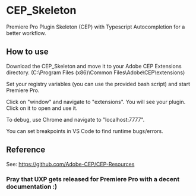 # CEP_Skeleton
Premiere Pro Plugin Skeleton (CEP) with Typescript Autocompletion for a better workflow. 

## How to use
Download the CEP_Skeleton and move it to your Adobe CEP Extensions directory.
(C:\Program Files (x86)\Common Files\Adobe\CEP\extensions)

Set your registry variables (you can use the provided bash script) and start Premiere Pro.

Click on "window" and navigate to "extensions". 
You will see your plugin. Click on it to open and use it. 

To debug, use Chrome and navigate to "localhost:7777". 

You can set breakpoints in VS Code to find runtime bugs/errors. 

## Reference

See: 
https://github.com/Adobe-CEP/CEP-Resources


### Pray that UXP gets released for Premiere Pro with a decent documentation :) 
